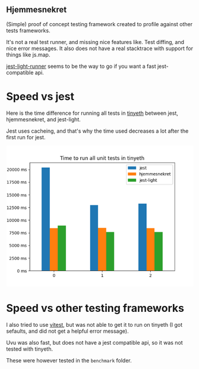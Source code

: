 ## Hjemmesnekret

(Simple) proof of concept testing framework created to profile against other tests frameworks. 

It's not a real test runner, and missing nice features like. Test diffing, and nice error messages. It also does not have a real stacktrace with support for things like js.map.

[jest-light-runner](https://www.npmjs.com/package/jest-light-runner) seems to be the way to go if you want a fast jest-compatible api.

# Speed vs jest
Here is the time difference for running all tests in [tinyeth](https://github.com/2xic/tinyeth) between jest, hjemmesnekret, and jest-light.

Jest uses cacheing, and that's why the time used decreases a lot after the first run for jest.

![results](plot-data/plot.png)

# Speed vs other testing frameworks
I also tried to use [vitest](https://vitest.dev/), but was not able to get it to run on tinyeth (I got sefaults, and did not get a helpful error message). 

Uvu was also fast, but does not have a jest compatible api, so it was not tested with tinyeth.

These were however tested in the `benchmark` folder.
